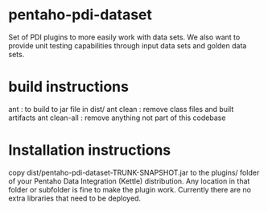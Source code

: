 # pentaho-pdi-dataset

Set of PDI plugins to more easily work with data sets. 
We also want to provide unit testing capabilities through input data sets and golden data sets.

# build instructions

ant : to build to jar file in dist/
ant clean : remove class files and built artifacts
ant clean-all : remove anything not part of this codebase

# Installation instructions

copy dist/pentaho-pdi-dataset-TRUNK-SNAPSHOT.jar to the plugins/ folder of your Pentaho Data Integration (Kettle) distribution.  Any location in that folder or subfolder is fine to make the plugin work.  Currently there are no extra libraries that need to be deployed.
